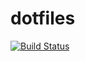 # dotfiles

[![Build Status](https://travis-ci.com/toku-sa-n/dotfiles.svg?branch=master)](https://travis-ci.com/toku-sa-n/dotfiles)
